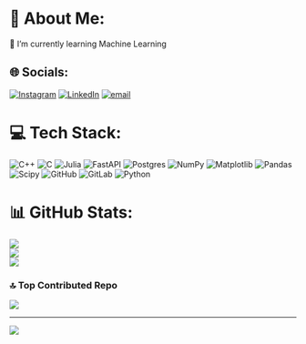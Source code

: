 


# 💫 About Me:
🌱 I’m currently learning Machine Learning


## 🌐 Socials:
[![Instagram](https://img.shields.io/badge/Instagram-%23E4405F.svg?logo=Instagram&logoColor=white)](https://instagram.com/ani._.mit) [![LinkedIn](https://img.shields.io/badge/LinkedIn-%230077B5.svg?logo=linkedin&logoColor=white)](https://linkedin.com/in/ani-mitoyan) [![email](https://img.shields.io/badge/Email-D14836?logo=gmail&logoColor=white)](mailto:animit30@gmail.com) 

# 💻 Tech Stack:
![C++](https://img.shields.io/badge/c++-%2300599C.svg?style=flat&logo=c%2B%2B&logoColor=white) ![C](https://img.shields.io/badge/c-%2300599C.svg?style=flat&logo=c&logoColor=white) ![Julia](https://img.shields.io/badge/-Julia-9558B2?style=flat&logo=julia&logoColor=white) ![FastAPI](https://img.shields.io/badge/FastAPI-005571?style=flat&logo=fastapi) ![Postgres](https://img.shields.io/badge/postgres-%23316192.svg?style=flat&logo=postgresql&logoColor=white) ![NumPy](https://img.shields.io/badge/numpy-%23013243.svg?style=flat&logo=numpy&logoColor=white) ![Matplotlib](https://img.shields.io/badge/Matplotlib-%23ffffff.svg?style=flat&logo=Matplotlib&logoColor=black) ![Pandas](https://img.shields.io/badge/pandas-%23150458.svg?style=flat&logo=pandas&logoColor=white) ![Scipy](https://img.shields.io/badge/SciPy-%230C55A5.svg?style=flat&logo=scipy&logoColor=%white) ![GitHub](https://img.shields.io/badge/github-%23121011.svg?style=flat&logo=github&logoColor=white) ![GitLab](https://img.shields.io/badge/gitlab-%23181717.svg?style=flat&logo=gitlab&logoColor=white) ![Python](https://img.shields.io/badge/python-3670A0?style=flat&logo=python&logoColor=ffdd54)
# 📊 GitHub Stats:
![](https://github-readme-stats.vercel.app/api?username=animittt&theme=dark&hide_border=false&include_all_commits=true&count_private=true)<br/>
![](https://github-readme-streak-stats.herokuapp.com/?user=animittt&theme=dark&hide_border=false)<br/>
![](https://github-readme-stats.vercel.app/api/top-langs/?username=animittt&theme=dark&hide_border=false&include_all_commits=true&count_private=true&layout=compact)

### 🔝 Top Contributed Repo
![](https://github-contributor-stats.vercel.app/api?username=animittt&limit=5&theme=dark&combine_all_yearly_contributions=true)

---
[![](https://visitcount.itsvg.in/api?id=animittt&icon=0&color=0)](https://visitcount.itsvg.in)
